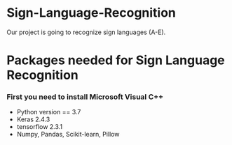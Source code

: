 # Sign-Language-Recognition
Our project is going to recognize sign languages (A-E).

# Packages needed for Sign Language Recognition
### First you need to install Microsoft Visual C++
- Python version == 3.7
- Keras 2.4.3
- tensorflow 2.3.1
- Numpy, Pandas, Scikit-learn, Pillow
